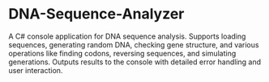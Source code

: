# DNA-Sequence-Analyzer
A C# console application for DNA sequence analysis. Supports loading sequences, generating random DNA, checking gene structure, and various operations like finding codons, reversing sequences, and simulating generations. Outputs results to the console with detailed error handling and user interaction.
